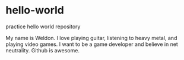 # hello-world
practice hello world repository

My name is Weldon.  I love playing guitar, listening to heavy metal, and playing video games.  I want to be a game developer and believe in net neutrality. Github is awesome.
